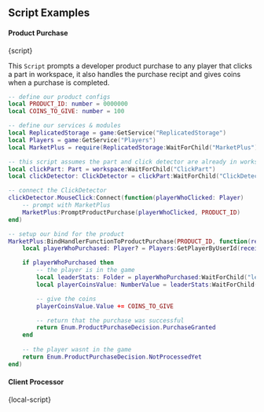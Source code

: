 ## Script Examples

#### Product Purchase
{script}

This `Script` prompts a developer product purchase to any player that clicks a part in workspace, it also handles the purchase recipt and gives coins when a purchase is completed.

```lua
-- define our product configs
local PRODUCT_ID: number = 0000000
local COINS_TO_GIVE: number = 100

-- define our services & modules
local ReplicatedStorage = game:GetService("ReplicatedStorage")
local Players = game:GetService("Players")
local MarketPlus = require(ReplicatedStorage:WaitForChild("MarketPlus"))

-- this script assumes the part and click detector are already in workspace
local clickPart: Part = workspace:WaitForChild("ClickPart")
local clickDetector: ClickDetector = clickPart:WaitForChild("ClickDetector")

-- connect the ClickDetector
clickDetector.MouseClick:Connect(function(playerWhoClicked: Player)
    -- prompt with MarketPlus
    MarketPlus:PromptProductPurchase(playerWhoClicked, PRODUCT_ID)
end)

-- setup our bind for the product
MarketPlus:BindHandlerFunctionToProductPurchase(PRODUCT_ID, function(receiptInfo: table)
    local playerWhoPurchased: Player? = Players:GetPlayerByUserId(receiptInfo.PlayerId)

    if playerWhoPurchased then
        -- the player is in the game
        local leaderStats: Folder = playerWhoPurchased:WaitForChild("leaderstats")
        local playerCoinsValue: NumberValue = leaderStats:WaitForChild("Coins")

        -- give the coins
        playerCoinsValue.Value += COINS_TO_GIVE

        -- return that the purchase was successful
        return Enum.ProductPurchaseDecision.PurchaseGranted
    end
    
    -- the player wasnt in the game
    return Enum.ProductPurchaseDecision.NotProcessedYet
end)
```

#### Client Processor
{local-script}